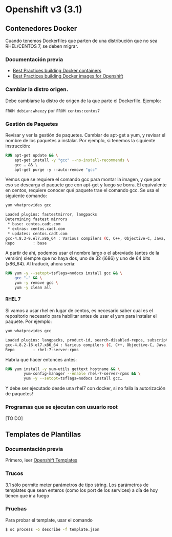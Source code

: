 # Openshift v3 (3.1)

## Contenedores Docker

Cuando tenemos Dockerfiles que parten de una distribución que no sea RHEL/CENTOS 7, se deben migrar.

### Documentación previa
* [Best Practices building Docker containers]
* [Best Practices building Docker images for Openshift]

### Cambiar la distro origen.
Debe cambiarse la distro de origen de la que parte el Dockerfile. Ejemplo:

`FROM debian:wheezy`
por 
`FROM centos:centos7`

### Gestión de Paquetes

Revisar y ver la gestión de paquetes. Cambiar de apt-get a yum, y revisar el nombre de los paquetes a instalar. Por ejemplo, si tenemos la siguiente instrucción:

```dockerfile
RUN apt-get update && \
	apt-get install -y "gcc" --no-install-recommends \ 
	gcc … && \
	apt-get purge -y --auto-remove "gcc"
```	
Vemos que se requiere el comando gcc para montar la imagen, y que por eso se descarga el paquete gcc con apt-get y luego se borra. El equivalente en centos, requiere conocer qué paquete trae el comando gcc. Se usa el siguiente comando:

```sh
yum whatprovides gcc

Loaded plugins: fastestmirror, langpacks
Determining fastest mirrors
 * base: centos.cadt.com
 * extras: centos.cadt.com
 * updates: centos.cadt.com
gcc-4.8.3-9.el7.x86_64 : Various compilers (C, C++, Objective-C, Java, ...)
Repo        : base
```
A partir de ahí, podemos usar el nombre largo o el abreviado (antes de la versión) siempre que no haya dos, uno de 32 (i686) y uno de 64 bits (x86_64). Al traducir, ahora sería:

```dockerfile
RUN yum -y --setopt=tsflags=nodocs install gcc && \
	gcc "…" && \
	yum -y remove gcc \
	yum -y clean all 
```	

#### RHEL 7

Si vamos a usar rhel en lugar de centos, es necesario saber cual es el repositorio necesario para habilitar antes de usar el yum para instalar el paquete. Por ejemplo:

```sh
yum whatprovides gcc

Loaded plugins: langpacks, product-id, search-disabled-repos, subscription-manager
gcc-4.8.2-16.el7.x86_64 : Various compilers (C, C++, Objective-C, Java, ...)
Repo        : rhel-7-server-rpms
```
Habría que hacer entonces antes:

```dockerfile
RUN yum install -y yum-utils gettext hostname && \
        yum-config-manager --enable rhel-7-server-rpms && \
        yum -y --setopt=tsflags=nodocs install gcc…
```
Y debe ser ejecutado desde una rhel7 con docker, si no falla la autorización de paquetes!

### Programas que se ejecutan con usuario root

[TO DO]


## Templates de Plantillas

### Documentación previa

Primero, leer [Openshift Templates]

### Trucos

3.1 sólo permite meter parámetros de tipo string. Los parámetros de templates que sean enteros (como los port de los services) a día de hoy tienen que ir a fuego 

### Pruebas

Para probar el template, usar el comando 

```sh
$ oc process -o describe -f template.json 
```

[Openshift Templates]:https://docs.openshift.com/enterprise/latest/architecture/core_concepts/templates.html
[Best Practices building Docker containers]:https://docs.docker.com/engine/articles/dockerfile_best-practices/
[Best Practices building Docker images for Openshift]:https://docs.openshift.com/enterprise/latest/creating_images/guidelines.html
